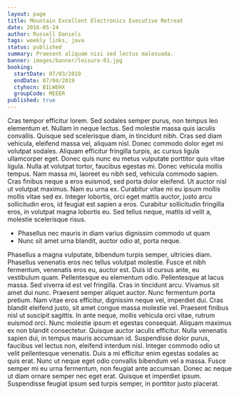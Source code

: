 ```yaml
---
layout: page
title: Mountain Excellent Electronics Executive Retreat
date: 2016-05-24
author: Russell Daniels
tags: weekly links, java
status: published
summary: Praesent aliquam nisi sed lectus malesuada.
banner: images/banner/leisure-01.jpg
booking:
  startDate: 07/03/2019
  endDate: 07/04/2019
  ctyhocn: BILWEHX
  groupCode: MEEER
published: true
---
```

Cras tempor efficitur lorem. Sed sodales semper purus, non tempus leo elementum et. Nullam in neque lectus. Sed molestie massa quis iaculis convallis. Quisque sed scelerisque diam, in tincidunt nibh. Cras sed diam vehicula, eleifend massa vel, aliquam nisl. Donec commodo dolor eget mi volutpat sodales. Aliquam efficitur fringilla turpis, ac cursus ligula ullamcorper eget. Donec quis nunc eu metus vulputate porttitor quis vitae ligula. Nulla at volutpat tortor, faucibus egestas mi. Donec vehicula mollis tempus. Nam massa mi, laoreet eu nibh sed, vehicula commodo sapien.
Cras finibus neque a eros euismod, sed porta dolor eleifend. Ut auctor nisl ut volutpat maximus. Nam eu urna ex. Curabitur vitae mi eu ipsum mollis mollis vitae sed ex. Integer lobortis, orci eget mattis auctor, justo arcu sollicitudin eros, id feugiat est sapien a eros. Curabitur sollicitudin fringilla eros, in volutpat magna lobortis eu. Sed tellus neque, mattis id velit a, molestie scelerisque risus.

* Phasellus nec mauris in diam varius dignissim commodo ut quam
* Nunc sit amet urna blandit, auctor odio at, porta neque.

Phasellus a magna vulputate, bibendum turpis semper, ultricies diam. Phasellus venenatis eros nec tellus volutpat molestie. Fusce et nibh fermentum, venenatis eros eu, auctor est. Duis id cursus ante, eu vestibulum quam. Pellentesque eu elementum odio. Pellentesque at lacus massa. Sed viverra id est vel fringilla. Cras in tincidunt arcu. Vivamus sit amet dui nunc. Praesent semper aliquet auctor. Nunc fermentum porta pretium. Nam vitae eros efficitur, dignissim neque vel, imperdiet dui.
Cras blandit eleifend justo, sit amet congue massa molestie vel. Praesent finibus nisl ut suscipit sagittis. In ante neque, mollis vehicula orci vitae, rutrum euismod orci. Nunc molestie ipsum et egestas consequat. Aliquam maximus ex non blandit consectetur. Quisque auctor iaculis efficitur. Nulla venenatis sapien dui, in tempus mauris accumsan id. Suspendisse dolor purus, faucibus vel lectus non, eleifend interdum nisl. Integer commodo odio ut velit pellentesque venenatis. Duis a mi efficitur enim egestas sodales ac quis erat. Nunc ut neque eget odio convallis bibendum vel a massa. Fusce semper mi eu urna fermentum, non feugiat ante accumsan. Donec ac neque ut diam ornare semper nec eget erat. Quisque et imperdiet ipsum. Suspendisse feugiat ipsum sed turpis semper, in porttitor justo placerat.

